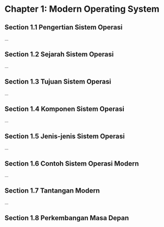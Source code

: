 # Chapter 1: Modern Operating System

## Section 1.1 Pengertian Sistem Operasi
...

## Section 1.2 Sejarah Sistem Operasi
...

## Section 1.3 Tujuan Sistem Operasi
...

## Section 1.4 Komponen Sistem Operasi
...
## Section 1.5 Jenis-jenis Sistem Operasi
...

## Section 1.6 Contoh Sistem Operasi Modern
...

## Section 1.7 Tantangan Modern
...

## Section 1.8 Perkembangan Masa Depan
